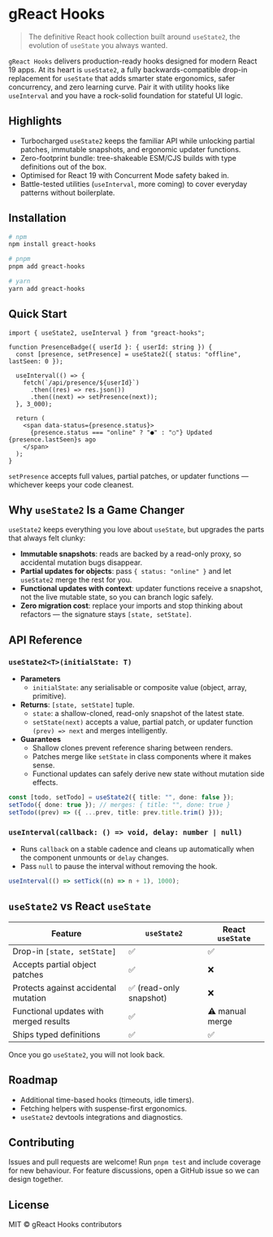 # gReact Hooks

> The definitive React hook collection built around `useState2`, the evolution of `useState` you always wanted.

`gReact Hooks` delivers production-ready hooks designed for modern React 19 apps. At its heart is `useState2`, a fully backwards-compatible drop-in replacement for `useState` that adds smarter state ergonomics, safer concurrency, and zero learning curve. Pair it with utility hooks like `useInterval` and you have a rock-solid foundation for stateful UI logic.

## Highlights
- Turbocharged `useState2` keeps the familiar API while unlocking partial patches, immutable snapshots, and ergonomic updater functions.
- Zero-footprint bundle: tree-shakeable ESM/CJS builds with type definitions out of the box.
- Optimised for React 19 with Concurrent Mode safety baked in.
- Battle-tested utilities (`useInterval`, more coming) to cover everyday patterns without boilerplate.

## Installation
```bash
# npm
npm install greact-hooks

# pnpm
pnpm add greact-hooks

# yarn
yarn add greact-hooks
```

## Quick Start
```tsx
import { useState2, useInterval } from "greact-hooks";

function PresenceBadge({ userId }: { userId: string }) {
  const [presence, setPresence] = useState2({ status: "offline", lastSeen: 0 });

  useInterval(() => {
    fetch(`/api/presence/${userId}`)
      .then((res) => res.json())
      .then((next) => setPresence(next));
  }, 3_000);

  return (
    <span data-status={presence.status}>
      {presence.status === "online" ? "●" : "○"} Updated {presence.lastSeen}s ago
    </span>
  );
}
```
`setPresence` accepts full values, partial patches, or updater functions — whichever keeps your code cleanest.

## Why `useState2` Is a Game Changer
`useState2` keeps everything you love about `useState`, but upgrades the parts that always felt clunky:
- **Immutable snapshots**: reads are backed by a read-only proxy, so accidental mutation bugs disappear.
- **Partial updates for objects**: pass `{ status: "online" }` and let `useState2` merge the rest for you.
- **Functional updates with context**: updater functions receive a snapshot, not the live mutable state, so you can branch logic safely.
- **Zero migration cost**: replace your imports and stop thinking about refactors — the signature stays `[state, setState]`.

## API Reference

### `useState2<T>(initialState: T)`
- **Parameters**
  - `initialState`: any serialisable or composite value (object, array, primitive).
- **Returns**: `[state, setState]` tuple.
  - `state`: a shallow-cloned, read-only snapshot of the latest state.
  - `setState(next)` accepts a value, partial patch, or updater function `(prev) => next` and merges intelligently.
- **Guarantees**
  - Shallow clones prevent reference sharing between renders.
  - Patches merge like `setState` in class components where it makes sense.
  - Functional updates can safely derive new state without mutation side effects.

```ts
const [todo, setTodo] = useState2({ title: "", done: false });
setTodo({ done: true }); // merges: { title: "", done: true }
setTodo((prev) => ({ ...prev, title: prev.title.trim() }));
```

### `useInterval(callback: () => void, delay: number | null)`
- Runs `callback` on a stable cadence and cleans up automatically when the component unmounts or `delay` changes.
- Pass `null` to pause the interval without removing the hook.

```ts
useInterval(() => setTick((n) => n + 1), 1000);
```

## `useState2` vs React `useState`
| Feature | `useState2` | React `useState` |
| --- | --- | --- |
| Drop-in `[state, setState]` | ✅ | ✅ |
| Accepts partial object patches | ✅ | ❌ |
| Protects against accidental mutation | ✅ (read-only snapshot) | ❌ |
| Functional updates with merged results | ✅ | ⚠️ manual merge |
| Ships typed definitions | ✅ | ✅ |

Once you go `useState2`, you will not look back.

## Roadmap
- Additional time-based hooks (timeouts, idle timers).
- Fetching helpers with suspense-first ergonomics.
- `useState2` devtools integrations and diagnostics.

## Contributing
Issues and pull requests are welcome! Run `pnpm test` and include coverage for new behaviour. For feature discussions, open a GitHub issue so we can design together.

## License
MIT © gReact Hooks contributors
